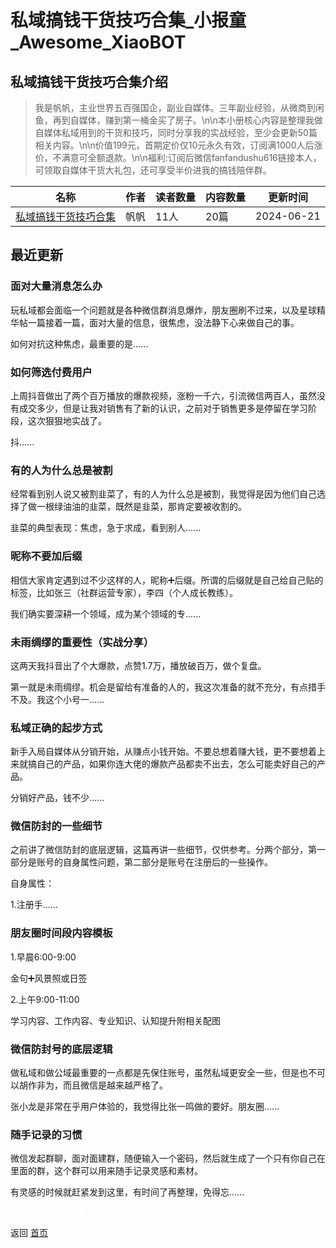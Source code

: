 # 私域搞钱干货技巧合集_小报童_Awesome_XiaoBOT

## 私域搞钱干货技巧合集介绍
> 我是帆帆，主业世界五百强国企，副业自媒体。三年副业经验，从微商到闲鱼，再到自媒体，赚到第一桶金买了房子。\n\n本小册核心内容是整理我做自媒体私域用到的干货和技巧，同时分享我的实战经验，至少会更新50篇相关内容。\n\n价值199元，首期定价仅10元永久有效，订阅满1000人后涨价，不满意可全额退款。\n\n福利:订阅后微信fanfandushu616链接本人，可领取自媒体干货大礼包，还可享受半价进我的搞钱陪伴群。  
  


|名称|作者|读者数量|内容数量|更新时间|
|---|---|---|---|---|
|[私域搞钱干货技巧合集](https://xiaobot.net/p/fanfandushu616?refer=9c3f1c95-a052-465a-9902-f6d75080262a)|帆帆|11人|20篇|2024-06-21|

## 最近更新
### 面对大量消息怎么办

玩私域都会面临一个问题就是各种微信群消息爆炸，朋友圈刷不过来，以及星球精华帖一篇接着一篇，面对大量的信息，很焦虑，没法静下心来做自己的事。

如何对抗这种焦虑，最重要的是......

### 如何筛选付费用户

上周抖音做出了两个百万播放的爆款视频，涨粉一千六，引流微信两百人，虽然没有成交多少，但是让我对销售有了新的认识，之前对于销售更多是停留在学习阶段，这次狠狠地实战了。

抖......

### 有的人为什么总是被割

经常看到别人说又被割韭菜了，有的人为什么总是被割，我觉得是因为他们自己选择了做一根绿油油的韭菜，既然是韭菜，那肯定要被收割的。

韭菜的典型表现：焦虑，急于求成，看到别人......

### 昵称不要加后缀

相信大家肯定遇到过不少这样的人，昵称➕后缀。所谓的后缀就是自己给自己贴的标签，比如张三（社群运营专家），李四（个人成长教练）。

我们确实要深耕一个领域，成为某个领域的专......

### 未雨绸缪的重要性（实战分享）

这两天我抖音出了个大爆款，点赞1.7万，播放破百万，做个复盘。

第一就是未雨绸缪。机会是留给有准备的人的，我这次准备的就不充分，有点措手不及。我这个小号一......

### 私域正确的起步方式

新手入局自媒体从分销开始，从赚点小钱开始。不要总想着赚大钱，更不要想着上来就搞自己的产品，如果你连大佬的爆款产品都卖不出去，怎么可能卖好自己的产品。

分销好产品，钱不少......

### 微信防封的一些细节

之前讲了微信防封的底层逻辑，这篇再讲一些细节，仅供参考。分两个部分，第一部分是账号的自身属性问题，第二部分是账号在注册后的一些操作。

自身属性：

1.注册手......

### 朋友圈时间段内容模板

1.早晨6:00-9:00

金句➕风景照或日签

2.上午9:00-11:00

学习内容、工作内容、专业知识、认知提升附相关配图

### 微信防封号的底层逻辑

做私域和做公域最重要的一点都是先保住账号，虽然私域更安全一些，但是也不可以胡作非为，而且微信是越来越严格了。

张小龙是非常在乎用户体验的，我觉得比张一鸣做的要好。朋友圈......

### 随手记录的习惯

微信发起群聊，面对面建群，随便输入一个密码，然后就生成了一个只有你自己在里面的群，这个群可以用来随手记录灵感和素材。

有灵感的时候就赶紧发到这里，有时间了再整理，免得忘......


<a href="https://github.com/Reno9527/awesome-xiaobot" style="color: white; text-decoration: none;">awesome-xiaobot</a>

返回 [首页](../README.md)
